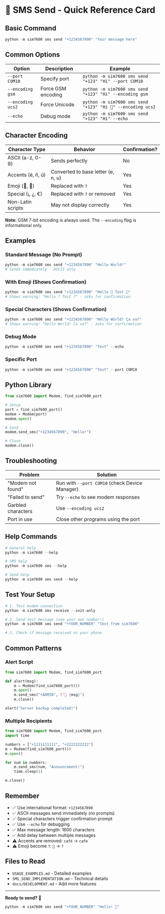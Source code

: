 # 📱 SMS Send - Quick Reference Card

## Basic Command

```powershell
python -m sim7600 sms send "+1234567890" "Your message here"
```

## Common Options

| Option            | Description        | Example                                                     |
| ----------------- | ------------------ | ----------------------------------------------------------- |
| `--port COM10`    | Specify port       | `python -m sim7600 sms send "+123" "Hi" --port COM10`       |
| `--encoding gsm`  | Force GSM encoding | `python -m sim7600 sms send "+123" "Hi" --encoding gsm`     |
| `--encoding ucs2` | Force Unicode      | `python -m sim7600 sms send "+123" "Hi 🎉" --encoding ucs2` |
| `--echo`          | Debug mode         | `python -m sim7600 sms send "+123" "Hi" --echo`             |

## Character Encoding

| Character Type    | Behavior                           | Confirmation? |
| ----------------- | ---------------------------------- | ------------- |
| ASCII (a-z, 0-9)  | Sends perfectly                    | No            |
| Accents (é, ñ, ü) | Converted to base letter (e, n, u) | Yes           |
| Emoji (🎉, 👋)    | Replaced with `?`                  | Yes           |
| Special (¡, ¿, €) | Replaced with `?` or removed       | Yes           |
| Non-Latin scripts | May not display correctly          | Yes           |

**Note:** GSM 7-bit encoding is always used. The `--encoding` flag is informational only.

## Examples

### Standard Message (No Prompt)

```powershell
python -m sim7600 sms send "+1234567890" "Hello World!"
# Sends immediately - ASCII only
```

### With Emoji (Shows Confirmation)

```powershell
python -m sim7600 sms send "+1234567890" "Hello 👋 Test 🎉"
# Shows warning: "Hello ? Test ?" - asks for confirmation
```

### Special Characters (Shows Confirmation)

```powershell
python -m sim7600 sms send "+1234567890" "Héllo Wörld! Ça va?"
# Shows warning: "Hello World! Ca va?" - asks for confirmation
```

### Debug Mode

```powershell
python -m sim7600 sms send "+1234567890" "Test" --echo
```

### Specific Port

```powershell
python -m sim7600 sms send "+1234567890" "Test" --port COM10
```

## Python Library

```python
from sim7600 import Modem, find_sim7600_port

# Setup
port = find_sim7600_port()
modem = Modem(port)
modem.open()

# Send
modem.send_sms("+1234567890", "Hello!")

# Close
modem.close()
```

## Troubleshooting

| Problem            | Solution                                       |
| ------------------ | ---------------------------------------------- |
| "Modem not found"  | Run with `--port COM10` (check Device Manager) |
| "Failed to send"   | Try `--echo` to see modem responses            |
| Garbled characters | Use `--encoding ucs2`                          |
| Port in use        | Close other programs using the port            |

## Help Commands

```powershell
# General help
python -m sim7600 --help

# SMS help
python -m sim7600 sms --help

# Send help
python -m sim7600 sms send --help
```

## Test Your Setup

```powershell
# 1. Test modem connection
python -m sim7600 sms receive --init-only

# 2. Send test message (use your own number!)
python -m sim7600 sms send "+YOUR_NUMBER" "Test from sim7600"

# 3. Check if message received on your phone
```

## Common Patterns

### Alert Script

```python
from sim7600 import Modem, find_sim7600_port

def alert(msg):
    m = Modem(find_sim7600_port())
    m.open()
    m.send_sms("+ADMIN", f"🚨 {msg}")
    m.close()

alert("Server backup completed!")
```

### Multiple Recipients

```python
from sim7600 import Modem, find_sim7600_port
import time

numbers = ["+1111111111", "+2222222222"]
m = Modem(find_sim7600_port())
m.open()

for num in numbers:
    m.send_sms(num, "Announcement!")
    time.sleep(1)

m.close()
```

## Remember

- ✅ Use international format: `+1234567890`
- ✅ ASCII messages send immediately (no prompts)
- ✅ Special characters trigger confirmation prompt
- ✅ Use `--echo` for debugging
- ✅ Max message length: 1600 characters
- ✅ Add delay between multiple messages
- ⚠️ Accents are removed: `café` → `cafe`
- ⚠️ Emoji become `?`: `🎉` → `?`

## Files to Read

- `USAGE_EXAMPLES.md` - Detailed examples
- `SMS_SEND_IMPLEMENTATION.md` - Technical details
- `docs/DEVELOPMENT.md` - Add more features

---

**Ready to send?** 🚀

```powershell
python -m sim7600 sms send "+YOUR_NUMBER" "Hello! 🎉"
```
